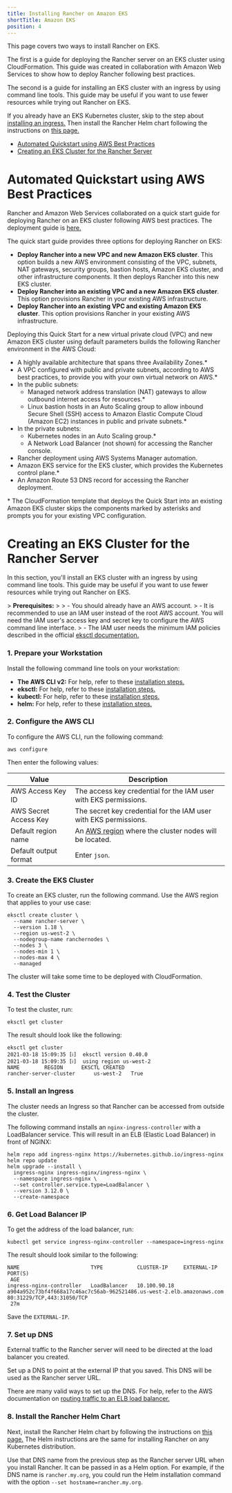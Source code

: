 ```yaml
---
title: Installing Rancher on Amazon EKS
shortTitle: Amazon EKS
position: 4
---
```


This page covers two ways to install Rancher on EKS.

The first is a guide for deploying the Rancher server on an EKS cluster using CloudFormation. This guide was created in collaboration with Amazon Web Services to show how to deploy Rancher following best practices.

The second is a guide for installing an EKS cluster with an ingress by using command line tools. This guide may be useful if you want to use fewer resources while trying out Rancher on EKS.

If you already have an EKS Kubernetes cluster, skip to the step about [installing an ingress.](#5-install-an-ingress) Then install the Rancher Helm chart following the instructions on [this page.](https://rancher.com/docs/rancher/v2.6/en/installation/install-rancher-on-k8s/#install-the-rancher-helm-chart)

- [Automated Quickstart using AWS Best Practices](#automated-quickstart-using-aws-best-practices)
- [Creating an EKS Cluster for the Rancher Server](#creating-an-eks-cluster-for-the-rancher-server)

# Automated Quickstart using AWS Best Practices

Rancher and Amazon Web Services collaborated on a quick start guide for deploying Rancher on an EKS cluster following AWS best practices. The deployment guide is [here.](https://aws-quickstart.github.io/quickstart-eks-rancher/)

The quick start guide provides three options for deploying Rancher on EKS:

- **Deploy Rancher into a new VPC and new Amazon EKS cluster**. This option builds a new AWS environment consisting of the VPC, subnets, NAT gateways, security groups, bastion hosts, Amazon EKS cluster, and other infrastructure components. It then deploys Rancher into this new EKS cluster.
- **Deploy Rancher into an existing VPC and a new Amazon EKS cluster**. This option provisions Rancher in your existing AWS infrastructure.
- **Deploy Rancher into an existing VPC and existing Amazon EKS cluster**. This option provisions Rancher in your existing AWS infrastructure.

Deploying this Quick Start for a new virtual private cloud (VPC) and new Amazon EKS cluster using default parameters builds the following Rancher environment in the AWS Cloud:

- A highly available architecture that spans three Availability Zones.*
- A VPC configured with public and private subnets, according to AWS best practices, to provide you with your own virtual network on AWS.*
- In the public subnets:
  - Managed network address translation (NAT) gateways to allow outbound internet access for resources.*
  - Linux bastion hosts in an Auto Scaling group to allow inbound Secure Shell (SSH) access to Amazon Elastic Compute Cloud (Amazon EC2) instances in public and private subnets.*
- In the private subnets:
  - Kubernetes nodes in an Auto Scaling group.*
  - A Network Load Balancer (not shown) for accessing the Rancher console.
- Rancher deployment using AWS Systems Manager automation.
- Amazon EKS service for the EKS cluster, which provides the Kubernetes control plane.*
- An Amazon Route 53 DNS record for accessing the Rancher deployment.

\* The CloudFormation template that deploys the Quick Start into an existing Amazon EKS cluster skips the components marked by asterisks and prompts you for your existing VPC configuration.

# Creating an EKS Cluster for the Rancher Server

In this section, you'll install an EKS cluster with an ingress by using command line tools. This guide may be useful if you want to use fewer resources while trying out Rancher on EKS.

\> **Prerequisites:**
\>
\> - You should already have an AWS account.
\> - It is recommended to use an IAM user instead of the root AWS account. You will need the IAM user's access key and secret key to configure the AWS command line interface.
\> - The IAM user needs the minimum IAM policies described in the official [eksctl documentation.](https://eksctl.io/usage/minimum-iam-policies/)

### 1. Prepare your Workstation

Install the following command line tools on your workstation:

- **The AWS CLI v2:** For help, refer to these [installation steps.](https://docs.aws.amazon.com/cli/latest/userguide/install-cliv2.html)
- **eksctl:** For help, refer to these [installation steps.](https://docs.aws.amazon.com/eks/latest/userguide/eksctl.html)
- **kubectl:** For help, refer to these [installation steps.](https://docs.aws.amazon.com/eks/latest/userguide/install-kubectl.html)
- **helm:** For help, refer to these [installation steps.](https://helm.sh/docs/intro/install/)

### 2. Configure the AWS CLI

To configure the AWS CLI, run the following command:

```
aws configure
```

Then enter the following values:

| Value | Description |
|-------|-------------|
| AWS Access Key ID | The access key credential for the IAM user with EKS permissions. |
| AWS Secret Access Key | The secret key credential for the IAM user with EKS permissions. |
| Default region name | An [AWS region](https://docs.aws.amazon.com/AmazonRDS/latest/UserGuide/Concepts.RegionsAndAvailabilityZones.html#Concepts.RegionsAndAvailabilityZones.Regions) where the cluster nodes will be located. |
| Default output format | Enter `json`. |

### 3. Create the EKS Cluster

To create an EKS cluster, run the following command. Use the AWS region that applies to your use case:

```
eksctl create cluster \
  --name rancher-server \
  --version 1.18 \
  --region us-west-2 \
  --nodegroup-name ranchernodes \
  --nodes 3 \
  --nodes-min 1 \
  --nodes-max 4 \
  --managed
```

The cluster will take some time to be deployed with CloudFormation.

### 4. Test the Cluster

To test the cluster, run:

```
eksctl get cluster
```

The result should look like the following:

```
eksctl get cluster
2021-03-18 15:09:35 [ℹ]  eksctl version 0.40.0
2021-03-18 15:09:35 [ℹ]  using region us-west-2
NAME		REGION		EKSCTL CREATED
rancher-server-cluster		us-west-2	True
```

### 5. Install an Ingress

The cluster needs an Ingress so that Rancher can be accessed from outside the cluster.

The following command installs an `nginx-ingress-controller` with a LoadBalancer service. This will result in an ELB (Elastic Load Balancer) in front of NGINX:

```
helm repo add ingress-nginx https://kubernetes.github.io/ingress-nginx
helm repo update
helm upgrade --install \
  ingress-nginx ingress-nginx/ingress-nginx \
  --namespace ingress-nginx \
  --set controller.service.type=LoadBalancer \
  --version 3.12.0 \
  --create-namespace
```

### 6. Get Load Balancer IP

To get the address of the load balancer, run:

```
kubectl get service ingress-nginx-controller --namespace=ingress-nginx
```

The result should look similar to the following:

```
NAME                       TYPE           CLUSTER-IP     EXTERNAL-IP                                                              PORT(S)                     
 AGE
ingress-nginx-controller   LoadBalancer   10.100.90.18   a904a952c73bf4f668a17c46ac7c56ab-962521486.us-west-2.elb.amazonaws.com   80:31229/TCP,443:31050/TCP  
 27m
```

Save the `EXTERNAL-IP`.

### 7. Set up DNS

External traffic to the Rancher server will need to be directed at the load balancer you created.

Set up a DNS to point at the external IP that you saved. This DNS will be used as the Rancher server URL.

There are many valid ways to set up the DNS. For help, refer to the AWS documentation on [routing traffic to an ELB load balancer.](https://docs.aws.amazon.com/Route53/latest/DeveloperGuide/routing-to-elb-load-balancer.html)

### 8. Install the Rancher Helm Chart

Next, install the Rancher Helm chart by following the instructions on [this page.](https://rancher.com/docs/rancher/v2.6/en/installation/install-rancher-on-k8s/#install-the-rancher-helm-chart) The Helm instructions are the same for installing Rancher on any Kubernetes distribution.

Use that DNS name from the previous step as the Rancher server URL when you install Rancher. It can be passed in as a Helm option. For example, if the DNS name is `rancher.my.org`, you could run the Helm installation command with the option `--set hostname=rancher.my.org`.